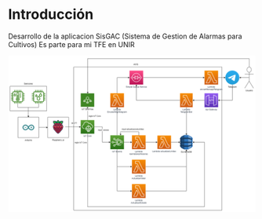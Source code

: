 # Introducción
Desarrollo de la aplicacion SisGAC (Sistema de Gestion de Alarmas para Cultivos)
Es parte para mi TFE en UNIR

![Arquitectura del proyecto](/documentacion/imagenes/Arquitectura.drawio.png "Arquitectura del proyecto")

#
